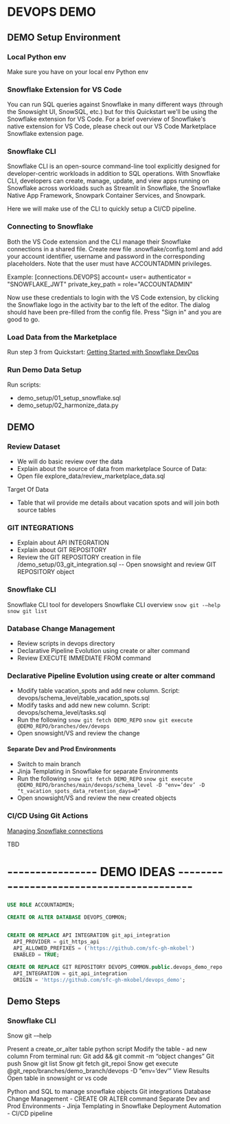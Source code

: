 # DEVOPS DEMO

## DEMO Setup Environment

### Local Python env
Make sure you have on your local env Python env

### Snowflake Extension for VS Code
You can run SQL queries against Snowflake in many different ways (through the Snowsight UI, SnowSQL, etc.) but for this Quickstart we'll be using the Snowflake extension for VS Code. For a brief overview of Snowflake's native extension for VS Code, please check out our VS Code Marketplace Snowflake extension page.

### Snowflake CLI
Snowflake CLI is an open-source command-line tool explicitly designed for developer-centric workloads in addition to SQL operations. With Snowflake CLI, developers can create, manage, update, and view apps running on Snowflake across workloads such as Streamlit in Snowflake, the Snowflake Native App Framework, Snowpark Container Services, and Snowpark.

Here we will make use of the CLI to quickly setup a CI/CD pipeline.

### Connecting to Snowflake
Both the VS Code extension and the CLI manage their Snowflake connections in a shared file. Create new file .snowflake/config.toml and add your account identifier, username and password in the corresponding placeholders. Note that the user must have ACCOUNTADMIN privileges. 

Example:
[connections.DEVOPS] 
account=
user=
authenticator = "SNOWFLAKE_JWT"
private_key_path =
role="ACCOUNTADMIN"

Now use these credentials to login with the VS Code extension, by clicking the Snowflake logo in the activity bar to the left of the editor. The dialog should have been pre-filled from the config file. Press "Sign in" and you are good to go.

### Load Data from the Marketplace
Run step 3 from Quickstart: 
[Getting Started with Snowflake DevOps](https://quickstarts.snowflake.com/guide/getting_started_with_snowflake_devops/index.html#3)


### Run Demo Data Setup

Run scripts:
- demo_setup/01_setup_snowflake.sql
- demo_setup/02_harmonize_data.py


## DEMO

### Review Dataset

- We will do basic review over the data
- Explain about the source of data from marketplace
Source of Data:
 - Open file explore_data/review_marketplace_data.sql

Target Of Data
- Table that wil provide me details about vacation spots and will join both source tables

### GIT INTEGRATIONS
- Explain about API INTEGRATION
- Explain about GIT REPOSITORY
- Review the GIT REPOSITORY creation in file /demo_setup/03_git_integration.sql
-- Open snowsight and review GIT REPOSITORY object 

### Snowflake CLI
Snowflake CLI tool for developers 
Snowflake CLI overview
```snow git -–help```
```snow git list```

### Database Change Management

- Review scripts in devops directory
- Declarative Pipeline Evolution using create or alter command
- Review EXECUTE IMMEDIATE FROM command

### Declarative Pipeline Evolution using create or alter command

- Modify table vacation_spots and add new column. Script: devops/schema_level/table_vacation_spots.sql
- Modify tasks and add new new column. Script: devops/schema_level/tasks.sql
- Run the following
```snow git fetch DEMO_REPO```
```snow git execute @DEMO_REPO/branches/dev/devops```
- Open snowsight/VS and review the change

#### Separate Dev and Prod Environments
- Switch to main branch
- Jinja Templating in Snowflake for separate Environments
- Run the following
```snow git fetch DEMO_REPO```
```snow git execute @DEMO_REPO/branches/main/devops/schema_level -D "env=’dev’ -D "t_vacation_spots_data_retention_days=0"```
- Open snowsight/VS and review the new created objects






### CI/CD Using Git Actions
[Managing Snowflake connections](https://docs.snowflake.com/en/developer-guide/snowflake-cli/connecting/configure-connections)

TBD










# ---------------- DEMO IDEAS -----------------------------------------
```sql
USE ROLE ACCOUNTADMIN;

CREATE OR ALTER DATABASE DEVOPS_COMMON;


CREATE OR REPLACE API INTEGRATION git_api_integration
  API_PROVIDER = git_https_api
  API_ALLOWED_PREFIXES = ('https://github.com/sfc-gh-mkobel')
  ENABLED = TRUE;

CREATE OR REPLACE GIT REPOSITORY DEVOPS_COMMON.public.devops_demo_repo
  API_INTEGRATION = git_api_integration
  ORIGIN = 'https://github.com/sfc-gh-mkobel/devops_demo';
```


## Demo Steps
### Snowflake CLI
Snow git -–help

Present a create_or_alter table python script
Modify the table - ad new column
From terminal run:
Git add && git commit -m “object changes”
Git push
Snow git list
Snow git fetch git_repoi
Snow get execute @git_repo/branches/demo_branch/devops -D “env=’dev’”
View Results
Open table in snowsight or vs code


Python and SQL to manage snowflake objects
Git integrations
Database Change Management -  CREATE OR ALTER command 
Separate Dev and Prod Environments - Jinja Templating in Snowflake
Deployment Automation - CI/CD pipeline


  